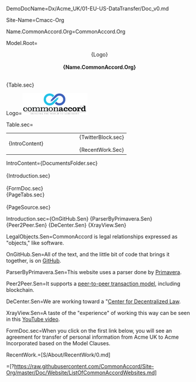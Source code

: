 DemoDocName=Dx/Acme_UK/01-EU-US-DataTransfer/Doc_v0.md

Site-Name=Cmacc-Org

Name.CommonAccord.Org=CommonAccord.Org

Model.Root=<p align="center">{Logo}<br><br><b>{Name.CommonAccord.Org}</b></center></p><br>{Table.sec}

Logo=<img src="File/cmacc-trans.png" style="width:35%" />

Table.sec=<table><tr><td width="50%">{IntroContent}</td><td>   </td><td>{TwitterBlock.sec}<br><br>{RecentWork.Sec}</td></tr></table>

IntroContent={DocumentsFolder.sec}<br><br>{Introduction.sec}<br><br>{FormDoc.sec}<br>{PageTabs.sec}<br><br>{PageSource.sec}

Introduction.sec={OnGitHub.Sen} {ParserByPrimavera.Sen} {Peer2Peer.Sen} {DeCenter.Sen} {XrayView.Sen}

LegalObjects.Sen=CommonAccord is legal relationships expressed as "objects," like software.

OnGitHub.Sen=All of the text, and the little bit of code that brings it together, is on <a href="http://github.com/CommonAccord/Cmacc-Org">GitHub</a>.

ParserByPrimavera.Sen=This website uses a parser done by <a href="https://cyber.law.harvard.edu/people/pdefilippi">Primavera</a>.

Peer2Peer.Sen=It supports a <a href="index.php?action=doc&file=S/About/Pitch/Support_v0.md">peer-to-peer transaction model</a>, including blockchain. 

DeCenter.Sen=We are working toward a "<a href="index.php?action=doc&file=S/About/Pitch/Support/DRY_Transacting_v0.md">Center for Decentralized Law</a>.

XrayView.Sen=A taste of the "experience" of working this way can be seen  in this <a href="https://www.youtube.com/watch?v=4ZfsyTPYFIA">YouTube video</a>.

FormDoc.sec=When you click on the first link below, you will see an agreement for transfer of personal information from Acme UK to Acme Incorporated based on the Model Clauses.  

RecentWork.=[S/About/RecentWork/0.md]

=[?https://raw.githubusercontent.com/CommonAccord/Site-Org/master/Doc/Website/ListOfCommonAccordWebsites.md]